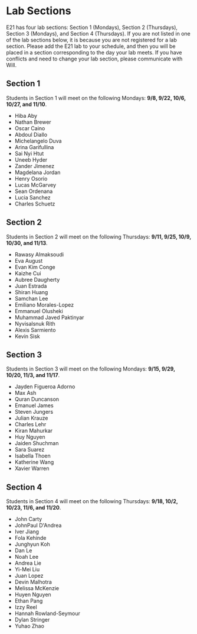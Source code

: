 # Lab Sections

E21 has four lab sections: Section 1 (Mondays), Section 2 (Thursdays), Section 3 (Mondays), and Section 4 (Thursdays). If you are not listed in one of the lab sections below, it is because you are not registered for a lab section.  Please add the E21 lab to your schedule, and then you will be placed in a section corresponding to the day your lab meets. If you have conflicts and need to change your lab section, please communicate with Will.

## Section 1

Students in Section 1 will meet on the following Mondays: **9/8, 9/22, 10/6, 10/27, and 11/10**.

* Hiba    Aby
* Nathan  Brewer
* Oscar   Caino
* Abdoul  Diallo
* Michelangelo    Duva
* Arina   Garifullina
* Sai Nyi Htut
* Uneeb   Hyder
* Zander  Jimenez
* Magdelana   Jordan
* Henry Osorio
* Lucas   McGarvey
* Sean    Ordenana
* Lucia Sanchez
* Charles Schuetz

## Section 2

Students in Section 2 will meet on the following Thursdays: **9/11, 9/25, 10/9, 10/30, and 11/13**.

* Rawasy  Almaksoudi
* Eva August
* Evan Kim    Conge
* Kaizhe  Cui
* Aubree  Daugherty
* Juan    Estrada
* Shiran  Huang
* Samchan Lee
* Emiliano    Morales-Lopez
* Emmanuel    Olusheki
* Muhammad Javed  Paktinyar
* Nyvisalsnuk Rith
* Alexis  Sarmiento
* Kevin   Sisk

## Section 3

Students in Section 3 will meet on the following Mondays: **9/15, 9/29, 10/20, 11/3, and 11/17**.

* Jayden  Figueroa Adorno
* Max Ash
* Quran   Duncanson
* Emanuel James
* Steven  Jungers
* Julian  Krauze
* Charles Lehr
* Kiran   Mahurkar
* Huy Nguyen
* Jaiden  Shuchman
* Sara    Suarez
* Isabella    Thoen
* Katherine   Wang
* Xavier  Warren

## Section 4

Students in Section 4 will meet on the following Thursdays: **9/18, 10/2, 10/23, 11/6, and 11/20**.

* John    Carty
* JohnPaul    D'Andrea
* Iver    Jiang
* Fola    Kehinde
* Junghyun    Koh
* Dan Le
* Noah    Lee
* Andrea  Lie
* Yi-Mei  Liu
* Juan    Lopez
* Devin   Malhotra
* Melissa McKenzie
* Huyen Nguyen
* Ethan   Pang
* Izzy    Reel
* Hannah  Rowland-Seymour
* Dylan   Stringer
* Yuhao   Zhao

